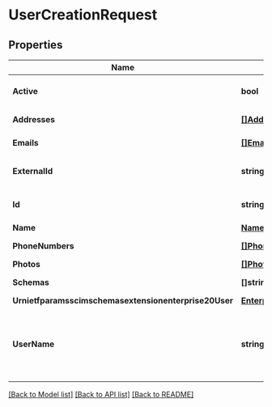 # UserCreationRequest

## Properties
Name | Type | Description | Notes
------------ | ------------- | ------------- | -------------
**Active** | **bool** | Status of a user | [optional] [default to false]
**Addresses** | [**[]AddressInfo**](AddressInfo.md) | User addresses | [optional] 
**Emails** | [**[]EmailInfo**](EmailInfo.md) | User email addresses | 
**ExternalId** | **string** | External identifier of a user | [optional] 
**Id** | **string** | Internal identifier of a user | [optional] 
**Name** | [**NameInfo**](NameInfo.md) |  | 
**PhoneNumbers** | [**[]PhoneNumberInfoRequest**](PhoneNumberInfoRequest.md) | User phone numbers | [optional] 
**Photos** | [**[]PhotoInfo**](PhotoInfo.md) |  | [optional] 
**Schemas** | **[]string** | Specification links | 
**Urnietfparamsscimschemasextensionenterprise20User** | [**EnterpriseUser**](EnterpriseUser.md) |  | [optional] 
**UserName** | **string** | User mailbox. Must be same as work type email address | 

[[Back to Model list]](../README.md#documentation-for-models) [[Back to API list]](../README.md#documentation-for-api-endpoints) [[Back to README]](../README.md)


